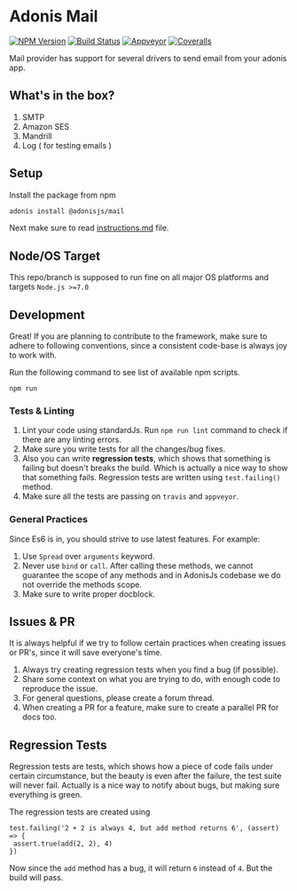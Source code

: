 # Adonis Mail

[![NPM Version][npm-image]][npm-url]
[![Build Status][travis-image]][travis-url]
[![Appveyor][appveyor-image]][appveyor-url]
[![Coveralls][coveralls-image]][coveralls-url]

Mail provider has support for several drivers to send email from your adonis app.

## What's in the box?

1. SMTP
2. Amazon SES
3. Mandrill
4. Log ( for testing emails ) 

## Setup

Install the package from npm

```bash
adonis install @adonisjs/mail
```

Next make sure to read [instructions.md](instructions.md) file.

## Node/OS Target

This repo/branch is supposed to run fine on all major OS platforms and targets `Node.js >=7.0`

## Development

Great! If you are planning to contribute to the framework, make sure to adhere to following conventions, since a consistent code-base is always joy to work with.

Run the following command to see list of available npm scripts.

```
npm run
```

### Tests & Linting

1. Lint your code using standardJs. Run `npm run lint` command to check if there are any linting errors.
2. Make sure you write tests for all the changes/bug fixes.
3. Also you can write **regression tests**, which shows that something is failing but doesn't breaks the build. Which is actually a nice way to show that something fails. Regression tests are written using `test.failing()` method.
4. Make sure all the tests are passing on `travis` and `appveyor`.

### General Practices

Since Es6 is in, you should strive to use latest features. For example:

1. Use `Spread` over `arguments` keyword.
2. Never use `bind` or `call`. After calling these methods, we cannot guarantee the scope of any methods and in AdonisJs codebase we do not override the methods scope.
3. Make sure to write proper docblock.

## Issues & PR

It is always helpful if we try to follow certain practices when creating issues or PR's, since it will save everyone's time.

1. Always try creating regression tests when you find a bug (if possible).
2. Share some context on what you are trying to do, with enough code to reproduce the issue.
3. For general questions, please create a forum thread.
4. When creating a PR for a feature, make sure to create a parallel PR for docs too.


## Regression Tests

Regression tests are tests, which shows how a piece of code fails under certain circumstance, but the beauty is even after the failure, the test suite will never fail. Actually is a nice way to notify about bugs, but making sure everything is green.

The regression tests are created using

```
test.failing('2 + 2 is always 4, but add method returns 6', (assert) => {
 assert.true(add(2, 2), 4)
})
```

Now since the `add` method has a bug, it will return `6` instead of `4`. But the build will pass.

[appveyor-image]: https://img.shields.io/appveyor/ci/thetutlage/adonis-shield/master.svg?style=flat-square

[appveyor-url]: https://ci.appveyor.com/project/thetutlage/adonis-shield

[npm-image]: https://img.shields.io/npm/v/@adonisjs/shield.svg?style=flat-square
[npm-url]: https://npmjs.org/package/@adonisjs/shield

[travis-image]: https://img.shields.io/travis/adonisjs/adonis-shield/master.svg?style=flat-square
[travis-url]: https://travis-ci.org/adonisjs/adonis-shield

[coveralls-image]: https://img.shields.io/coveralls/adonisjs/adonis-shield/master.svg?style=flat-square

[coveralls-url]: https://coveralls.io/github/adonisjs/adonis-shield
